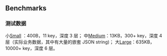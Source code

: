 ## Benchmarks

### 测试数据

小[Small](./testdata/small.go) ：400B，11 key，深度 3 层； 中[Medium](./testdata/medium.go)：13KB，300+ key，深度 4 层（实际业务数据，其中有大量的嵌套
JSON string)； 大[Large](./testdata/large.json)：635KB，10000+ key，深度 6 层。